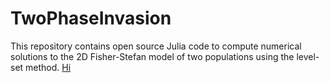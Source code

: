 # TwoPhaseInvasion
This repository contains open source Julia code to compute numerical solutions to the 2D Fisher-Stefan model of two populations using the level-set method. 
[Hi](https://scholar.google.com.au/citations?hl=en&user=sev6qCEAAAAJ&view_op=list_works&citft=1&email_for_op=nl.nizhum%40gmail.com&sortby=pubdate)
